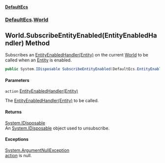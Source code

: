 #### [DefaultEcs](DefaultEcs.md 'DefaultEcs')
### [DefaultEcs](DefaultEcs.md#DefaultEcs 'DefaultEcs').[World](World.md 'DefaultEcs.World')

## World.SubscribeEntityEnabled(EntityEnabledHandler) Method

Subscribes an [EntityEnabledHandler(Entity)](EntityEnabledHandler(Entity).md 'DefaultEcs.EntityEnabledHandler(DefaultEcs.Entity)') on the current [World](World.md 'DefaultEcs.World') to be called when an [Entity](Entity.md 'DefaultEcs.Entity') is enabled.

```csharp
public System.IDisposable SubscribeEntityEnabled(DefaultEcs.EntityEnabledHandler action);
```
#### Parameters

<a name='DefaultEcs.World.SubscribeEntityEnabled(DefaultEcs.EntityEnabledHandler).action'></a>

`action` [EntityEnabledHandler(Entity)](EntityEnabledHandler(Entity).md 'DefaultEcs.EntityEnabledHandler(DefaultEcs.Entity)')

The [EntityEnabledHandler(Entity)](EntityEnabledHandler(Entity).md 'DefaultEcs.EntityEnabledHandler(DefaultEcs.Entity)') to be called.

#### Returns
[System.IDisposable](https://docs.microsoft.com/en-us/dotnet/api/System.IDisposable 'System.IDisposable')  
An [System.IDisposable](https://docs.microsoft.com/en-us/dotnet/api/System.IDisposable 'System.IDisposable') object used to unsubscribe.

#### Exceptions

[System.ArgumentNullException](https://docs.microsoft.com/en-us/dotnet/api/System.ArgumentNullException 'System.ArgumentNullException')  
[action](World.SubscribeEntityEnabled(EntityEnabledHandler).md#DefaultEcs.World.SubscribeEntityEnabled(DefaultEcs.EntityEnabledHandler).action 'DefaultEcs.World.SubscribeEntityEnabled(DefaultEcs.EntityEnabledHandler).action') is null.